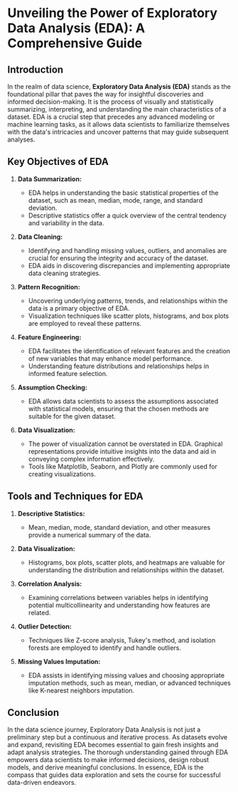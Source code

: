 # Unveiling the Power of Exploratory Data Analysis (EDA): A Comprehensive Guide

## Introduction

In the realm of data science, **Exploratory Data Analysis (EDA)** stands as the foundational pillar that paves the way for insightful discoveries and informed decision-making. It is the process of visually and statistically summarizing, interpreting, and understanding the main characteristics of a dataset. EDA is a crucial step that precedes any advanced modeling or machine learning tasks, as it allows data scientists to familiarize themselves with the data's intricacies and uncover patterns that may guide subsequent analyses.

## Key Objectives of EDA

1. **Data Summarization:**
   - EDA helps in understanding the basic statistical properties of the dataset, such as mean, median, mode, range, and standard deviation.
   - Descriptive statistics offer a quick overview of the central tendency and variability in the data.

2. **Data Cleaning:**
   - Identifying and handling missing values, outliers, and anomalies are crucial for ensuring the integrity and accuracy of the dataset.
   - EDA aids in discovering discrepancies and implementing appropriate data cleaning strategies.

3. **Pattern Recognition:**
   - Uncovering underlying patterns, trends, and relationships within the data is a primary objective of EDA.
   - Visualization techniques like scatter plots, histograms, and box plots are employed to reveal these patterns.

4. **Feature Engineering:**
   - EDA facilitates the identification of relevant features and the creation of new variables that may enhance model performance.
   - Understanding feature distributions and relationships helps in informed feature selection.

5. **Assumption Checking:**
   - EDA allows data scientists to assess the assumptions associated with statistical models, ensuring that the chosen methods are suitable for the given dataset.

6. **Data Visualization:**
   - The power of visualization cannot be overstated in EDA. Graphical representations provide intuitive insights into the data and aid in conveying complex information effectively.
   - Tools like Matplotlib, Seaborn, and Plotly are commonly used for creating visualizations.

## Tools and Techniques for EDA

1. **Descriptive Statistics:**
   - Mean, median, mode, standard deviation, and other measures provide a numerical summary of the data.

2. **Data Visualization:**
   - Histograms, box plots, scatter plots, and heatmaps are valuable for understanding the distribution and relationships within the dataset.

3. **Correlation Analysis:**
   - Examining correlations between variables helps in identifying potential multicollinearity and understanding how features are related.

4. **Outlier Detection:**
   - Techniques like Z-score analysis, Tukey's method, and isolation forests are employed to identify and handle outliers.

5. **Missing Values Imputation:**
   - EDA assists in identifying missing values and choosing appropriate imputation methods, such as mean, median, or advanced techniques like K-nearest neighbors imputation.

## Conclusion

In the data science journey, Exploratory Data Analysis is not just a preliminary step but a continuous and iterative process. As datasets evolve and expand, revisiting EDA becomes essential to gain fresh insights and adapt analysis strategies. The thorough understanding gained through EDA empowers data scientists to make informed decisions, design robust models, and derive meaningful conclusions. In essence, EDA is the compass that guides data exploration and sets the course for successful data-driven endeavors.
